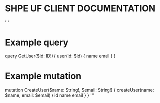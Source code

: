 # SHPE UF CLIENT DOCUMENTATION

'''
# Example query
query GetUser($id: ID!) {
  user(id: $id) {
    name
    email
  }
}

# Example mutation
mutation CreateUser($name: String!, $email: String!) {
  createUser(name: $name, email: $email) {
    id
    name
    email
  }
}
'''